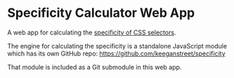 # Specificity Calculator Web App

A web app for calculating the [specificity of CSS selectors](http://www.w3.org/TR/css3-selectors/#specificity).

The engine for calculating the specificity is a standalone JavaScript module which has its own GitHub repo: https://github.com/keeganstreet/specificity

That module is included as a Git submodule in this web app.

